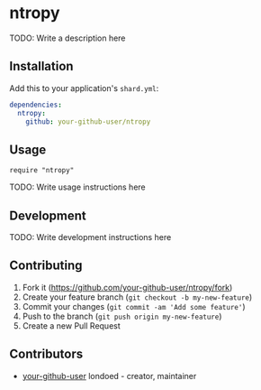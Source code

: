 # ntropy

TODO: Write a description here

## Installation

Add this to your application's `shard.yml`:

```yaml
dependencies:
  ntropy:
    github: your-github-user/ntropy
```

## Usage

```crystal
require "ntropy"
```

TODO: Write usage instructions here

## Development

TODO: Write development instructions here

## Contributing

1. Fork it (<https://github.com/your-github-user/ntropy/fork>)
2. Create your feature branch (`git checkout -b my-new-feature`)
3. Commit your changes (`git commit -am 'Add some feature'`)
4. Push to the branch (`git push origin my-new-feature`)
5. Create a new Pull Request

## Contributors

- [your-github-user](https://github.com/your-github-user) londoed - creator, maintainer
